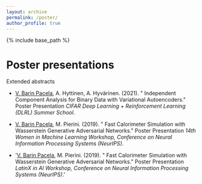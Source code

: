 ```yaml
---
layout: archive
permalink: /poster/
author_profile: true
---
```

{% include base_path %}

Poster presentations
=====
Extended abstracts

* <u>V. Barin Pacela</u>, A. Hyttinen, A. Hyvärinen. (2021). &quot; Independent Component Analysis for Binary Data with Variational Autoencoders.&quot; Poster Presentation <i>CIFAR Deep Learning + Reinforcement Learning (DLRL) Summer School</i>.

* <u>V. Barin Pacela</u>, M. Pierini. (2019). &quot; Fast Calorimeter Simulation with Wasserstein Generative Adversarial Networks.&quot; Poster Presentation <i>14th Women in Machine Learning Workshop, Conference on Neural Information Processing Systems (NeurIPS)</i>.

* '<u>V. Barin Pacela</u>, M. Pierini. (2019). &quot; Fast Calorimeter Simulation with Wasserstein Generative Adversarial Networks.&quot; Poster Presentation <i>LatinX in AI Workshop, Conference on Neural Information Processing Systems (NeurIPS)</i>.'
